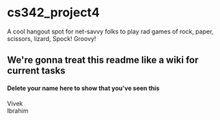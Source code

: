# cs342_project4
A cool hangout spot for net-savvy folks to play rad games of rock, paper, scissors, lizard, Spock! Groovy!

## We're gonna treat this readme like a wiki for current tasks
#### Delete your name here to show that you've seen this
Vivek  
Ibrahim  
